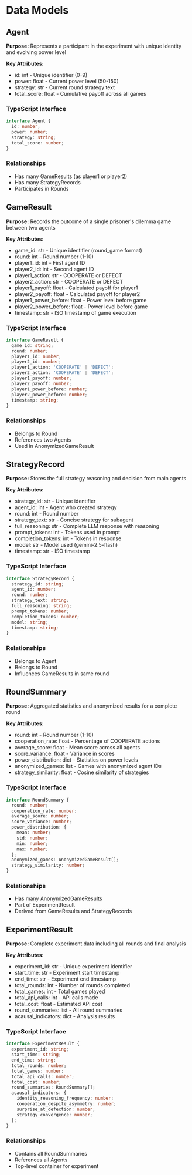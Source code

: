 # Data Models

## Agent

**Purpose:** Represents a participant in the experiment with unique identity and evolving power level

**Key Attributes:**
- id: int - Unique identifier (0-9)
- power: float - Current power level (50-150)
- strategy: str - Current round strategy text
- total_score: float - Cumulative payoff across all games

### TypeScript Interface
```typescript
interface Agent {
  id: number;
  power: number;
  strategy: string;
  total_score: number;
}
```

### Relationships
- Has many GameResults (as player1 or player2)
- Has many StrategyRecords
- Participates in Rounds

## GameResult

**Purpose:** Records the outcome of a single prisoner's dilemma game between two agents

**Key Attributes:**
- game_id: str - Unique identifier (round_game format)
- round: int - Round number (1-10)
- player1_id: int - First agent ID
- player2_id: int - Second agent ID
- player1_action: str - COOPERATE or DEFECT
- player2_action: str - COOPERATE or DEFECT
- player1_payoff: float - Calculated payoff for player1
- player2_payoff: float - Calculated payoff for player2
- player1_power_before: float - Power level before game
- player2_power_before: float - Power level before game
- timestamp: str - ISO timestamp of game execution

### TypeScript Interface
```typescript
interface GameResult {
  game_id: string;
  round: number;
  player1_id: number;
  player2_id: number;
  player1_action: 'COOPERATE' | 'DEFECT';
  player2_action: 'COOPERATE' | 'DEFECT';
  player1_payoff: number;
  player2_payoff: number;
  player1_power_before: number;
  player2_power_before: number;
  timestamp: string;
}
```

### Relationships
- Belongs to Round
- References two Agents
- Used in AnonymizedGameResult

## StrategyRecord

**Purpose:** Stores the full strategy reasoning and decision from main agents

**Key Attributes:**
- strategy_id: str - Unique identifier
- agent_id: int - Agent who created strategy
- round: int - Round number
- strategy_text: str - Concise strategy for subagent
- full_reasoning: str - Complete LLM response with reasoning
- prompt_tokens: int - Tokens used in prompt
- completion_tokens: int - Tokens in response
- model: str - Model used (gemini-2.5-flash)
- timestamp: str - ISO timestamp

### TypeScript Interface
```typescript
interface StrategyRecord {
  strategy_id: string;
  agent_id: number;
  round: number;
  strategy_text: string;
  full_reasoning: string;
  prompt_tokens: number;
  completion_tokens: number;
  model: string;
  timestamp: string;
}
```

### Relationships
- Belongs to Agent
- Belongs to Round
- Influences GameResults in same round

## RoundSummary

**Purpose:** Aggregated statistics and anonymized results for a complete round

**Key Attributes:**
- round: int - Round number (1-10)
- cooperation_rate: float - Percentage of COOPERATE actions
- average_score: float - Mean score across all agents
- score_variance: float - Variance in scores
- power_distribution: dict - Statistics on power levels
- anonymized_games: list - Games with anonymized agent IDs
- strategy_similarity: float - Cosine similarity of strategies

### TypeScript Interface
```typescript
interface RoundSummary {
  round: number;
  cooperation_rate: number;
  average_score: number;
  score_variance: number;
  power_distribution: {
    mean: number;
    std: number;
    min: number;
    max: number;
  };
  anonymized_games: AnonymizedGameResult[];
  strategy_similarity: number;
}
```

### Relationships
- Has many AnonymizedGameResults
- Part of ExperimentResult
- Derived from GameResults and StrategyRecords

## ExperimentResult

**Purpose:** Complete experiment data including all rounds and final analysis

**Key Attributes:**
- experiment_id: str - Unique experiment identifier
- start_time: str - Experiment start timestamp
- end_time: str - Experiment end timestamp
- total_rounds: int - Number of rounds completed
- total_games: int - Total games played
- total_api_calls: int - API calls made
- total_cost: float - Estimated API cost
- round_summaries: list - All round summaries
- acausal_indicators: dict - Analysis results

### TypeScript Interface
```typescript
interface ExperimentResult {
  experiment_id: string;
  start_time: string;
  end_time: string;
  total_rounds: number;
  total_games: number;
  total_api_calls: number;
  total_cost: number;
  round_summaries: RoundSummary[];
  acausal_indicators: {
    identity_reasoning_frequency: number;
    cooperation_despite_asymmetry: number;
    surprise_at_defection: number;
    strategy_convergence: number;
  };
}
```

### Relationships
- Contains all RoundSummaries
- References all Agents
- Top-level container for experiment
